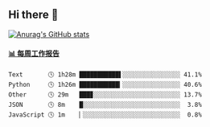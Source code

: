 ## Hi there 👋

[![Anurag's GitHub stats](https://github-readme-stats-orilights.vercel.app/api?username=orilights)](https://github.com/anuraghazra/github-readme-stats)

<!--
**OriLight152/OriLight152** is a ✨ _special_ ✨ repository because its `README.md` (this file) appears on your GitHub profile.

Here are some ideas to get you started:

- 🔭 I’m currently working on ...
- 🌱 I’m currently learning ...
- 👯 I’m looking to collaborate on ...
- 🤔 I’m looking for help with ...
- 💬 Ask me about ...
- 📫 How to reach me: ...
- 😄 Pronouns: ...
- ⚡ Fun fact: ...
-->

<!-- waka-box start -->
#### <a href="https://gist.github.com/92c8d5b388768c10efcba86e82b7c4fb" target="_blank">📊 每周工作报告</a>
```text
Text       🕓 1h28m ███████████▌░░░░░░░░░░░░░░░░ 41.1%
Python     🕓 1h26m ███████████▎░░░░░░░░░░░░░░░░ 40.6%
Other      🕓 29m   ███▊░░░░░░░░░░░░░░░░░░░░░░░░ 13.7%
JSON       🕓 8m    █░░░░░░░░░░░░░░░░░░░░░░░░░░░  3.8%
JavaScript 🕓 1m    ▏░░░░░░░░░░░░░░░░░░░░░░░░░░░  0.8%
```
<!-- Powered by https://github.com/journey-ad/waka-box-go . -->
<!-- waka-box end -->
